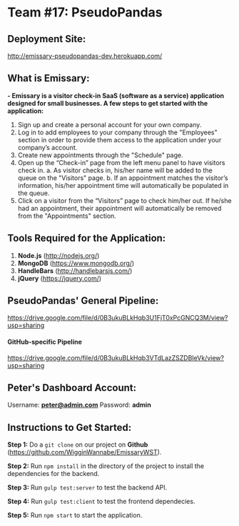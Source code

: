 # Team #17: PseudoPandas


## Deployment Site: 
http://emissary-pseudopandas-dev.herokuapp.com/


## What is Emissary:
**-	Emissary is a visitor check-in SaaS (software as a service) application designed for small businesses. A few steps to get started with the application:**
1.	Sign up and create a personal account for your own company.
2.	Log in to add employees to your company through the "Employees" section in order to provide them access to the application under your company’s account.
3.	Create new appointments through the "Schedule" page.
4.	Open up the “Check-in” page from the left menu panel to have visitors check in.
  a.	As visitor checks in, his/her name will be added to the queue on the "Visitors" page.
  b.	If an appointment matches the visitor’s information, his/her appointment time will automatically be populated in the queue.
5.	Click on a visitor from the “Visitors” page to check him/her out. If he/she had an appointment, their appointment will automatically be removed from the "Appointments" section.


## Tools Required for the Application:
1. **Node.js** (http://nodejs.org/)
2. **MongoDB** (https://www.mongodb.org/)
3. **HandleBars** (http://handlebarsjs.com/)
4. **jQuery** (https://jquery.com/)


## PseudoPandas' General Pipeline:
https://drive.google.com/file/d/0B3ukuBLkHqb3U1FjT0xPcGNCQ3M/view?usp=sharing

#### GitHub-specific Pipeline
https://drive.google.com/file/d/0B3ukuBLkHqb3VTdLazZSZDBIeVk/view?usp=sharing


## Peter's Dashboard Account:
Username: **peter@admin.com**
Password: **admin**


## Instructions to Get Started:
**Step 1:** Do a `git clone` on our project on **Github** (https://github.com/WigginWannabe/EmissaryWST).

**Step 2:** Run `npm install` in the directory of the project to install the dependencies for the backend.

**Step 3:** Run `gulp test:server` to test the backend API.

**Step 4:** Run `gulp test:client` to test the frontend dependecies.

**Step 5:** Run `npm start` to start the application.
